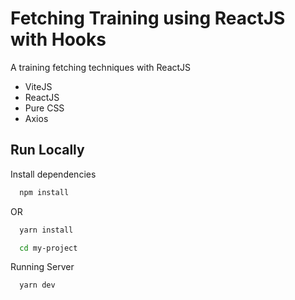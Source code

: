 
# Fetching Training using ReactJS with Hooks

A training fetching techniques with ReactJS

- ViteJS
- ReactJS
- Pure CSS
- Axios



## Run Locally

Install dependencies

```bash
  npm install
```
OR
```bash
  yarn install
```


```bash
  cd my-project
```


Running Server

```bash
  yarn dev
```
